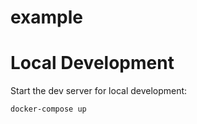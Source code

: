 # example

# Local Development

Start the dev server for local development:
```bash
docker-compose up
```

